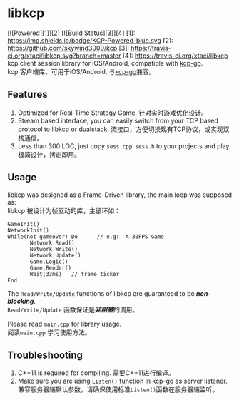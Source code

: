 # libkcp
[![Powered][1]][2] [![Build Status][3]][4]
[1]: https://img.shields.io/badge/KCP-Powered-blue.svg
[2]: https://github.com/skywind3000/kcp
[3]: https://travis-ci.org/xtaci/libkcp.svg?branch=master
[4]: https://travis-ci.org/xtaci/libkcp
kcp client session library for iOS/Android, compatible with [kcp-go](https://github.com/xtaci/kcp-go).    
kcp 客户端库，可用于iOS/Android, 与[kcp-go](https://github.com/xtaci/kcp-go)兼容。        

## Features
1. Optimized for Real-Time Strategy Game.    针对实时游戏优化设计。
2. Stream based interface, you can easily switch from your TCP based protocol to libkcp or dualstack.    流接口，方便切换现有TCP协议，或实现双栈通信。
3. Less than 300 LOC, just copy ```sess.cpp sess.h``` to your projects and play.    极简设计，拷走即用。

## Usage
libkcp was designed as a Frame-Driven library, the main loop was supposed as:       
libkcp 被设计为帧驱动的库，主循环如：     
```
GameInit()
NetworkInit()
While(not gameover) Do      // e.g:  A 30FPS Game
       Network.Read()
       Network.Write()
       Network.Update()
       Game.Logic()
       Game.Render()
       Wait(33ms)   // frame ticker
End
```

The ```Read/Write/Update``` functions of libkcp are guaranteed to be ***non-blocking***.       
```Read/Write/Update``` 函数保证是***非阻塞***的调用。       

Please read ```main.cpp``` for library usage.        
阅读```main.cpp``` 学习使用方法。      

## Troubleshooting
1. C++11 is required for compiling.    需要C++11进行编译。       
2. Make sure you are using ```Listen()``` function in kcp-go as server listener.   兼容服务器端默认参数，请确保使用标准```Listen()```函数在服务器端监听。
